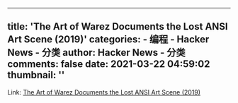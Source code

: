 
---
title: 'The Art of Warez Documents the Lost ANSI Art Scene (2019)'
categories: 
    - 编程
    - Hacker News - 分类
author: Hacker News - 分类
comments: false
date: 2021-03-22 04:59:02
thumbnail: ''
---

<div>   
Link: <a href="https://www.juxtapoz.com/news/film/the-art-of-warez-documents-the-lost-ansi-art-scene/"> The Art of Warez Documents the Lost ANSI Art Scene (2019) </a>  
</div>
            